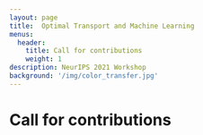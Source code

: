 ```yaml
---
layout: page
title:  Optimal Transport and Machine Learning  
menus:
  header:
    title: Call for contributions
    weight: 1
description: NeurIPS 2021 Workshop
background: '/img/color_transfer.jpg'
---
```


# Call for contributions